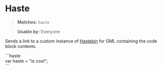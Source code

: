 # Haste

> **Matches:** `haste`

> **Usable by:** Everyone

Sends a link to a custom instance of [Hastebin](http://haste.gmcloud.org/) for GML containing the code block contents.

\`\`\`haste  
var haste = "is cool";  
\`\`\`
